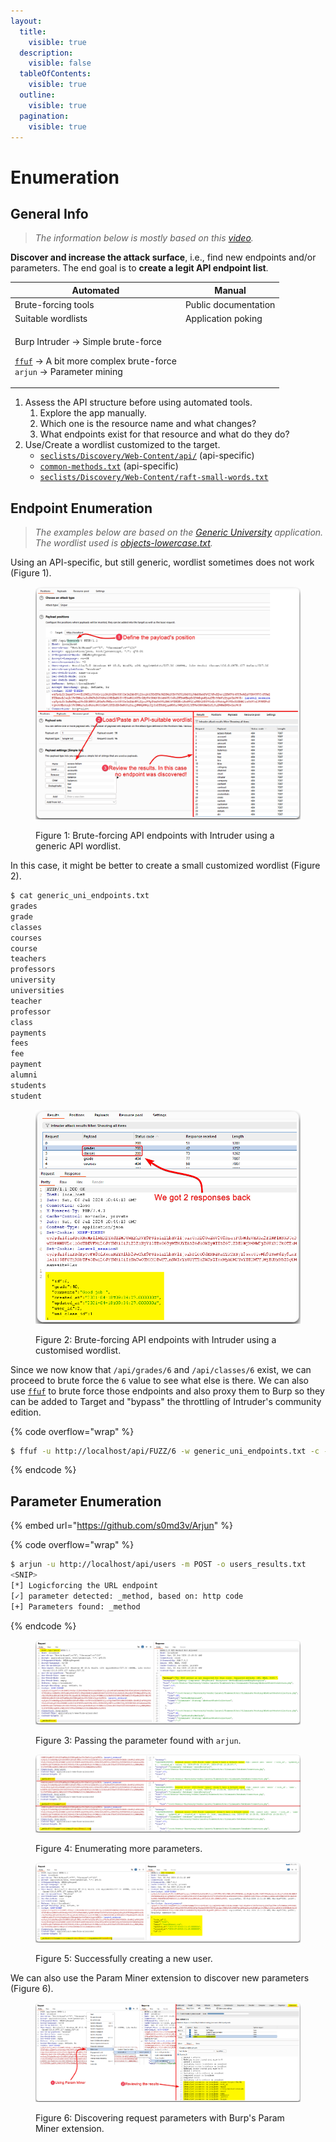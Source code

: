 ```yaml
---
layout:
  title:
    visible: true
  description:
    visible: false
  tableOfContents:
    visible: true
  outline:
    visible: true
  pagination:
    visible: true
---
```


# Enumeration

## General Info

> _The information below is mostly based on this_ [_video_](https://www.youtube.com/watch?v=fvcKwUS4PTE\&list=PLbyncTkpno5HqX1h2MnV6Qt4wvTb8Mpol\&index=3)_._

**Discover and increase the attack surface**, i.e., find new endpoints and/or parameters. The end goal is to **create a legit API endpoint list**.

| Automated                                                                                                                                                                                                | Manual               |
| -------------------------------------------------------------------------------------------------------------------------------------------------------------------------------------------------------- | -------------------- |
| Brute-forcing tools                                                                                                                                                                                      | Public documentation |
| Suitable wordlists                                                                                                                                                                                       | Application poking   |
| <p>Burp Intruder -> Simple brute-force</p><p><a href="../../../tools/tools/web/dirbusting/fuff.md"><code>ffuf</code></a> -> A bit more complex brute-force<br><code>arjun</code> -> Parameter mining</p> |                      |

1. Assess the API structure before using automated tools.
   1. Explore the app manually.
   2. Which one is the resource name and what changes?
   3. What endpoints exist for that resource and what do they do?
2. Use/Create a wordlist customized to the target.
   * [`seclists/Discovery/Web-Content/api/`](https://github.com/danielmiessler/SecLists/tree/master/Discovery/Web-Content/api) (api-specific)
   * [`common-methods.txt`](https://raw.githubusercontent.com/fuzzdb-project/fuzzdb/master/discovery/common-methods/common-methods.txt) (api-specific)
   * [`seclists/Discovery/Web-Content/raft-small-words.txt`](https://raw.githubusercontent.com/danielmiessler/SecLists/master/Discovery/Web-Content/raft-small-words.txt)

## Endpoint Enumeration

> _The examples below are based on the_ [_Generic University_](https://github.com/InsiderPhD/Generic-University) _application. The wordlist used is_ [_objects-lowercase.txt_](https://raw.githubusercontent.com/danielmiessler/SecLists/master/Discovery/Web-Content/api/objects-lowercase.txt)_._

Using an API-specific, but still generic, wordlist sometimes does not work (Figure 1).

<figure><img src="../../../.gitbook/assets/api_enum_intruder_1.png" alt=""><figcaption><p>Figure 1: Brute-forcing API endpoints with Intruder using a generic API wordlist.</p></figcaption></figure>

In this case, it might be better to create a small customized wordlist (Figure 2).

```bash
$ cat generic_uni_endpoints.txt
grades
grade
classes
courses
course
teachers
professors
university
universities
teacher
professor
class
payments
fees
fee
payment
alumni
students
student
```

<figure><img src="../../../.gitbook/assets/api_enum_intruder_custom_wordlist.png" alt=""><figcaption><p>Figure 2: Brute-forcing API endpoints with Intruder using a customised wordlist.</p></figcaption></figure>

Since we now know that `/api/grades/6` and `/api/classes/6` exist, we can proceed to brute force the `6` value to see what else is there. We can also use [`ffuf`](../../../tools/tools/web/dirbusting/fuff.md) to brute force those endpoints and also proxy them to Burp so they can be added to Target and "bypass" the throttling of Intruder's community edition.

{% code overflow="wrap" %}
```bash
$ ffuf -u http://localhost/api/FUZZ/6 -w generic_uni_endpoints.txt -c -ac -x http://127.0.0.1:8081
```
{% endcode %}

## Parameter Enumeration

{% embed url="https://github.com/s0md3v/Arjun" %}

{% code overflow="wrap" %}
```bash
$ arjun -u http://localhost/api/users -m POST -o users_results.txt
<SNIP>
[*] Logicforcing the URL endpoint
[✓] parameter detected: _method, based on: http code
[+] Parameters found: _method
```
{% endcode %}

<figure><img src="../../../.gitbook/assets/api_enum_arjun_1.png" alt=""><figcaption><p>Figure 3: Passing the parameter found with <code>arjun</code>.</p></figcaption></figure>

<figure><img src="../../../.gitbook/assets/api_enum_arjun_2.png" alt=""><figcaption><p>Figure 4: Enumerating more parameters.</p></figcaption></figure>

<figure><img src="../../../.gitbook/assets/api_enum_arjun_3.png" alt=""><figcaption><p>Figure 5: Successfully creating a new user.</p></figcaption></figure>

We can also use the Param Miner extension to discover new parameters (Figure 6).

<figure><img src="../../../.gitbook/assets/param_miner.png" alt=""><figcaption><p>Figure 6: Discovering request parameters with Burp's Param Miner extension.</p></figcaption></figure>

